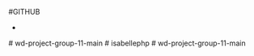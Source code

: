 #GITHUB

-
#   w d - p r o j e c t - g r o u p - 1 1 - m a i n  
 #   i s a b e l l e p h p  
 #   w d - p r o j e c t - g r o u p - 1 1 - m a i n  
 